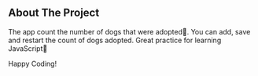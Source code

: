 ## About The Project

The app count the number of dogs that were adopted💜.
You can add, save and restart the count of dogs adopted.
Great practice for learning JavaScript🎉

Happy Coding!
